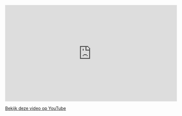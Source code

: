 <iframe width="560" height="315" src="https://www.youtube.com/watch?v=KPFFIOh_fAE" frameborder="0" allowfullscreen></iframe>

[Bekijk deze video op YouTube](https://www.youtube.com/watch?v=KPFFIOh_fAE)